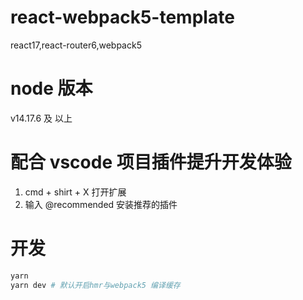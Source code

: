 # react-webpack5-template

react17,react-router6,webpack5

# node 版本

v14.17.6 及 以上

# 配合 vscode 项目插件提升开发体验

1. cmd + shirt + X 打开扩展
2. 输入 @recommended 安装推荐的插件

# 开发

```bash
yarn
yarn dev # 默认开启hmr与webpack5 编译缓存
```

